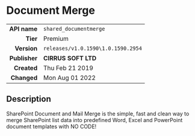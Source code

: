 # Document Merge
| | |
|-:|-|
|**API name**|`shared_documentmerge`|
|**Tier**|Premium|
|**Version**|`releases/v1.0.1590\1.0.1590.2954`|
|**Publisher**|**CIRRUS SOFT LTD**|
|**Created**|Thu Feb 21 2019|
|**Changed**|Mon Aug 01 2022|

## Description
SharePoint Document and Mail Merge is the simple, fast and clean way to merge SharePoint list data into predefined Word, Excel and PowerPoint document templates with NO CODE!
